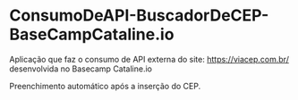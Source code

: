 # ConsumoDeAPI-BuscadorDeCEP-BaseCampCataline.io
Aplicação que faz o consumo de API externa do site: https://viacep.com.br/ desenvolvida no Basecamp Cataline.io 


Preenchimento automático após a inserção do CEP.
